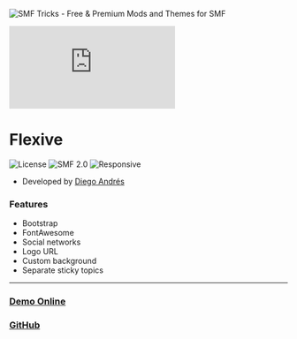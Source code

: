 ![SMF Tricks - Free & Premium Mods and Themes for SMF](https://smftricks.com/logos/logo.png)

![Theme Preview](https://custom.simplemachines.org/index.php?action=download;theme=2846;attach=248659;image)
 
# Flexive
![License](https://img.shields.io/badge/License-MIT-a05a3f) ![SMF 2.0](https://img.shields.io/badge/SMF-2.0-996ee1) ![Responsive](https://img.shields.io/badge/Responsive-Yes-6e97e1)

* Developed by [Diego Andrés](https://github.com/DiegoAndresCortes)

### Features
- Bootstrap
- FontAwesome
- Social networks
- Logo URL
- Custom background
- Separate sticky topics
---
### [Demo Online](http://demo.smftricks.com/index.php?theme=81)
### [GitHub](https://github.com/SMFTricks/Flexive)